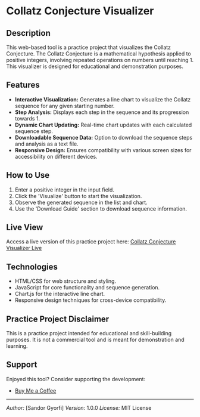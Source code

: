 # Collatz Conjecture Visualizer

## Description
This web-based tool is a practice project that visualizes the Collatz Conjecture. The Collatz Conjecture is a mathematical hypothesis applied to positive integers, involving repeated operations on numbers until reaching 1. This visualizer is designed for educational and demonstration purposes.

## Features
- **Interactive Visualization:** Generates a line chart to visualize the Collatz sequence for any given starting number.
- **Step Analysis:** Displays each step in the sequence and its progression towards 1.
- **Dynamic Chart Updating:** Real-time chart updates with each calculated sequence step.
- **Downloadable Sequence Data:** Option to download the sequence steps and analysis as a text file.
- **Responsive Design:** Ensures compatibility with various screen sizes for accessibility on different devices.

## How to Use
1. Enter a positive integer in the input field.
2. Click the 'Visualize' button to start the visualization.
3. Observe the generated sequence in the list and chart.
4. Use the 'Download Guide' section to download sequence information.

## Live View
Access a live version of this practice project here: [Collatz Conjecture Visualizer Live](link-later)

## Technologies
- HTML/CSS for web structure and styling.
- JavaScript for core functionality and sequence generation.
- Chart.js for the interactive line chart.
- Responsive design techniques for cross-device compatibility.

## Practice Project Disclaimer
This is a practice project intended for educational and skill-building purposes. It is not a commercial tool and is meant for demonstration and learning.

## Support
Enjoyed this tool? Consider supporting the development:
- [Buy Me a Coffee](https://www.buymeacoffee.com/sandorgyorfi)

---


*Author:* [Sandor Gyorfi]
*Version:* 1.0.0
*License:* MIT License
